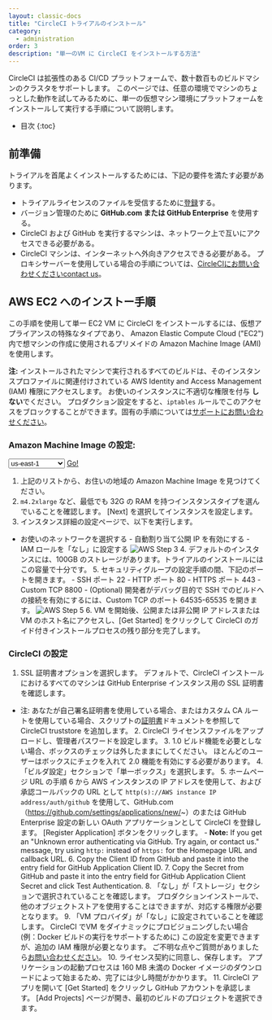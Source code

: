 ```yaml
---
layout: classic-docs
title: "CircleCI トライアルのインストール"
category:
  - administration
order: 3
description: "単一のVM に CircleCI をインストールする方法"
---
```

CircleCI は拡張性のある CI/CD プラットフォームで、数十数百ものビルドマシンのクラスタをサポートします。 このページでは、任意の環境でマシンのちょっとした動作を試してみるために、単一の仮想マシン環境にプラットフォームをインストールして実行する手順について説明します。

- 目次
{:toc}

## 前準備

トライアルを首尾よくインストールするためには、下記の要件を満たす必要があります。

- トライアルライセンスのファイルを受信するために[登録](https://circleci.com/enterprise-trial-install/)する。
- バージョン管理のために **GitHub.com または GitHub Enterprise** を使用する。
- CircleCI および GitHub を実行するマシンは、ネットワーク上で互いにアクセスできる必要がある。
- CircleCI マシンは、インターネットへ外向きアクセスできる必要がある。 プロキシサーバーを使用している場合の手順については、[CircleCIにお問い合わせくださいcontact us](https://support.circleci.com/hc/en-us/requests/new)。

## AWS EC2 へのインストー手順

この手順を使用して単一 EC2 VM に CircleCI をインストールするには、仮想アプライアンスの特殊なタイプであり、 Amazon Elastic Compute Cloud ("EC2") 内で想マシンの作成に使用されるプリメイドの Amazon Machine Image (AMI) を使用します。

**注:** インストールされたマシンで実行されるすべてのビルドは、そのインスタンスプロファイルに関連付けされている AWS Identity and Access Management (IAM) 権限にアクセスします。 お使いのインスタンスに不適切な権限を付与 **しない**でください。 プロダクション設定をすると、`iptables` ルールでこのアクセスをブロックすることができます。固有の手順については[サポートにお問い合わせください](https://support.circleci.com/hc/en-us)。

### Amazon Machine Image の設定:

<script>
  var amiIds = {
  "ap-northeast-1": "ami-32e6d455",
  "ap-northeast-2": "ami-2cef3242",
  "ap-southeast-1": "ami-7f22a71c",
  "ap-southeast-2": "ami-21111b42",
  "eu-central-1": "ami-7a2ef015",
  "eu-west-1": "ami-ac1a14ca",
  "sa-east-1": "ami-70026d1c",
  "us-east-1": "ami-cb6f1add",
  "us-east-2": "ami-57c7e032",
  "us-west-1": "ami-059b818564104e5c6",
  "us-west-2": "ami-c24a2fa2"
  };

  var amiUpdateSelect = function() {
    var s = document.getElementById("ami-select");
    var region = s.options[s.selectedIndex].value;
    document.getElementById("ami-go").href = "https://console.aws.amazon.com/ec2/v2/home?region=" + region + "#LaunchInstanceWizard:ami=" + amiIds[region];
  };
  </script>

<select id="ami-select" onchange="amiUpdateSelect()"> <option value="ap-northeast-1">ap-northeast-1</option> <option value="ap-northeast-2">ap-northeast-2</option> <option value="ap-southeast-1">ap-southeast-1</option> <option value="ap-southeast-2">ap-southeast-2</option> <option value="eu-central-1">eu-central-1</option> <option value="eu-west-1">eu-west-1</option> <option value="sa-east-1">sa-east-1</option> <option value="us-east-1" selected="selected">us-east-1</option> <option value="us-east-2">us-east-2</option> <option value="us-west-1">us-west-1</option> <option value="us-west-2">us-west-2</option> </select> <a id="ami-go" href="" class="btn btn-success" data-analytics-action="{{ site.analytics.events.go_button_clicked }}" target="_blank">Go!</a>
<script>amiUpdateSelect();</script>

1. 上記のリストから、お住いの地域の Amazon Machine Image を見つけてください。 
2. `m4.2xlarge` など、最低でも 32G の RAM を持つインスタンスタイプを選んでいることを確認します。 [Next] を選択してインスタンスを設定します。
3. インスタンス詳細の設定ページで、以下を実行します。 

- お使いのネットワークを選択する - 自動割り当て公開 IP を有効にする - IAM ロールを「なし」に設定する ![AWS Step 3]({{site.baseurl}}/assets/img/docs/single-box-step3.png) 4. デフォルトのインスタンスには、100GB のストレージがあります。トライアルのインストールにはこの容量で十分です。 5. セキュリティグループの設定手順の間、下記のポートを開きます。 - SSH ポート 22 - HTTP ポート 80 - HTTPS ポート 443 - Custom TCP 8800 - (Optional) 開発者がデバッグ目的で SSH でのビルドへの接続を有効にするには、Custom TCP のポート 64535-65535 を開きます。 ![AWS Step 5]({{site.baseurl}}/assets/img/docs/single-box-step5.png) 6. VM を開始後、公開または非公開 IP アドレスまたは VM のホスト名にアクセスし、[Get Started] をクリックして CircleCI のガイド付きインストールプロセスの残り部分を完了します。

### CircleCI の設定

1. SSL 証明書オプションを選択します。 デフォルトで、CircleCI インストールにおけるすべてのマシンは GitHub Enterprise インスタンス用の SSL 証明書を確認します。 

- 注: あなたが自己署名証明書を使用している場合、またはカスタム CA ルートを使用している場合、スクリプトの[証明書]({{site.baseurl}}/2.0/certificates/)ドキュメントを参照して CircleCI truststore を追加します。 2. CircleCI ライセンスファイルをアップロードし、管理者パスワードを設定します。 3. 1.0 ビルド機能を必要としない場合、ボックスのチェックは外したままにしてください。 ほとんどのユーザーはボックスにチェクを入れて 2.0 機能を有効にする必要があります。 4. 「ビルダ設定」セクションで「単一ボックス」を選択します。 5. ホームページ URL の手順 6 から AWS インスタンスの IP アドレスを使用して、および承認コールバックの URL として `http(s)://AWS instance IP address/auth/github` を使用して、GitHub.com （<https://github.com/settings/applications/new/>~）のまたは GitHub Enterprise 設定の新しい OAuth アプリケーションとして CircleCI を登録します。 [Register Application] ボタンをクリックします。 - **Note:** If you get an "Unknown error authenticating via GitHub. Try again, or contact us." message, try using `http:` instead of `https:` for the Homepage URL and callback URL. 6. Copy the Client ID from GitHub and paste it into the entry field for GitHub Application Client ID. 7. Copy the Secret from GitHub and paste it into the entry field for GitHub Application Client Secret and click Test Authentication. 8. 「なし」が「ストレージ」セクションで選択されていることを確認します。 プロダクションインストールで、他のオブジェクトストアを使用することはできますが、対応する権限が必要となります。 9. 「VM プロバイダ」が「なし」に設定されていることを確認します。 CircleCI でVM をダイナミックにプロビジョニングしたい場合 (例：Docker ビルドの実行をサポートするために) この設定を変更できますが、追加の IAM 権限が必要となります。 ご不明な点やご質問がありましたら[お問い合わせください](https://support.circleci.com/hc/en-us)。 10. ライセンス契約に同意し、保存します。 アプリケーションの起動プロセスは 160 MB 未満の Docker イメージのダウンロードによって始まるため、完了には少し時間がかかります。 11. CircleCI アプリを開いて [Get Started] をクリックし GitHub アカウントを承認します。 [Add Projects] ページが開き、最初のビルドのプロジェクトを選択できます。

<!---
## Installation in a Data Center

1. Launch a VM with at least 8GB of RAM, 100GB of disk space on the root volume, and a version of Linux that supports Docker, for example Ubuntu Trusty 14.04. 

2. Open ports 22 and 8800 to administrators, open ports 80 and 443 to all users, and optionally open ports 64535-65535 to developers to SSH into builds.

3. Install Replicated, the tool used to package and distribute CircleCI, by running the  `curl https://get.replicated.com/docker | sudo bash` command. **Note:** Docker must not use the device mapper storage driver. Check this by running `sudo docker info | grep "Storage Driver"`.)

4. Visit port 8800 on the machine in a web browser to complete the guided installation process.

5. Complete the process by choosing an SSL certificate option, uploading the license, setting the admin password and hostnames,  enabling GitHub OAuth registration, and defining protocol settings. The application start up process begins by downloading the ~160 MB docker image, so it may take some time to complete. 

6. Open the CircleCI app and click Get Started to authorize your GitHub account. The Add Projects page appears where you can select a project for your first build. 
-->
